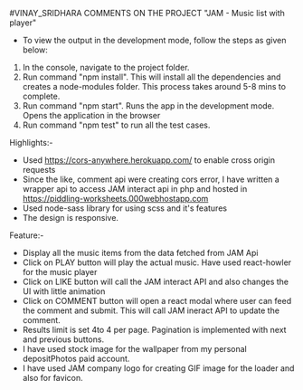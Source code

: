 #VINAY_SRIDHARA COMMENTS ON THE PROJECT "JAM - Music list with player"
- To view the output in the development mode, follow the steps as given below:
1) In the console, navigate to the project folder.
2) Run command "npm install". This will install all the dependencies and creates a node-modules folder.
   This process takes around 5-8 mins to complete.
3) Run command "npm start". Runs the app in the development mode.
   Opens the application in the browser
4) Run command "npm test" to run all the test cases.

Highlights:-
- Used https://cors-anywhere.herokuapp.com/ to enable cross origin requests
- Since the like, comment api were creating cors error, I have written a wrapper api to access JAM interact api in php and hosted in https://piddling-worksheets.000webhostapp.com
- Used node-sass library for using scss and it's features
- The design is responsive.

Feature:-
- Display all the music items from the data fetched from JAM Api
- Click on PLAY button will play the actual music. Have used react-howler for the music player
- Click on LIKE button will call the JAM interact API and also changes the UI with little animation
- Click on COMMENT button will open a react modal where user can feed the comment and submit. This will call JAM ineract API to update the comment.
- Results limit is set 4to 4 per page. Pagination is implemented with next and previous buttons. 
- I have used stock image for the wallpaper from my personal depositPhotos paid account.
- I have used JAM company logo for creating GIF image for the loader and also for favicon.
